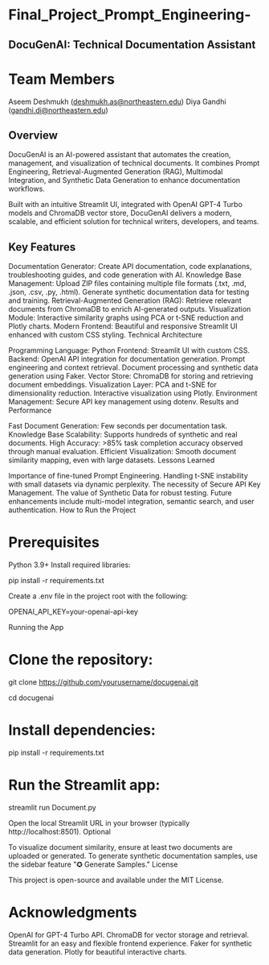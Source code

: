 # Final_Project_Prompt_Engineering-
## DocuGenAI: Technical Documentation Assistant

# Team Members

Aseem Deshmukh (deshmukh.as@northeastern.edu)
Diya Gandhi (gandhi.di@northeastern.edu)
## Overview

DocuGenAI is an AI-powered assistant that automates the creation, management, and visualization of technical documents. It combines Prompt Engineering, Retrieval-Augmented Generation (RAG), Multimodal Integration, and Synthetic Data Generation to enhance documentation workflows.

Built with an intuitive Streamlit UI, integrated with OpenAI GPT-4 Turbo models and ChromaDB vector store, DocuGenAI delivers a modern, scalable, and efficient solution for technical writers, developers, and teams.

## Key Features

Documentation Generator: Create API documentation, code explanations, troubleshooting guides, and code generation with AI.
Knowledge Base Management:
Upload ZIP files containing multiple file formats (.txt, .md, .json, .csv, .py, .html).
Generate synthetic documentation data for testing and training.
Retrieval-Augmented Generation (RAG): Retrieve relevant documents from ChromaDB to enrich AI-generated outputs.
Visualization Module: Interactive similarity graphs using PCA or t-SNE reduction and Plotly charts.
Modern Frontend: Beautiful and responsive Streamlit UI enhanced with custom CSS styling.
Technical Architecture

Programming Language: Python
Frontend: Streamlit UI with custom CSS.
Backend:
OpenAI API integration for documentation generation.
Prompt engineering and context retrieval.
Document processing and synthetic data generation using Faker.
Vector Store: ChromaDB for storing and retrieving document embeddings.
Visualization Layer:
PCA and t-SNE for dimensionality reduction.
Interactive visualization using Plotly.
Environment Management: Secure API key management using dotenv.
Results and Performance

Fast Document Generation: Few seconds per documentation task.
Knowledge Base Scalability: Supports hundreds of synthetic and real documents.
High Accuracy: >85% task completion accuracy observed through manual evaluation.
Efficient Visualization: Smooth document similarity mapping, even with large datasets.
Lessons Learned

Importance of fine-tuned Prompt Engineering.
Handling t-SNE instability with small datasets via dynamic perplexity.
The necessity of Secure API Key Management.
The value of Synthetic Data for robust testing.
Future enhancements include multi-model integration, semantic search, and user authentication.
How to Run the Project

# Prerequisites

Python 3.9+
Install required libraries:

pip install -r requirements.txt

Create a .env file in the project root with the following:

OPENAI_API_KEY=your-openai-api-key

Running the App

# Clone the repository:

git clone https://github.com/yourusername/docugenai.git

cd docugenai
# Install dependencies:

pip install -r requirements.txt

# Run the Streamlit app:

streamlit run Document.py

Open the local Streamlit URL in your browser (typically http://localhost:8501).
Optional

To visualize document similarity, ensure at least two documents are uploaded or generated.
To generate synthetic documentation samples, use the sidebar feature "✪ Generate Samples."
License

This project is open-source and available under the MIT License.

# Acknowledgments

OpenAI for GPT-4 Turbo API.
ChromaDB for vector storage and retrieval.
Streamlit for an easy and flexible frontend experience.
Faker for synthetic data generation.
Plotly for beautiful interactive charts.
